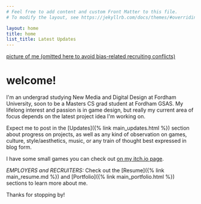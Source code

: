 ```yaml
---
# Feel free to add content and custom Front Matter to this file.
# To modify the layout, see https://jekyllrb.com/docs/themes/#overriding-theme-defaults

layout: home
title: home
list_title: Latest Updates
---
```

[picture of me (omitted here to avoid bias-related recruiting conflicts)](assets/portrait.jpg)

# welcome!
I'm an undergrad studying New Media and Digital Design at Fordham University, soon to be a Masters CS grad student at Fordham GSAS. My lifelong interest and passion is in game design, but really my current area of focus depends on the latest project idea I'm working on.

Expect me to post in the [Updates]({% link main_updates.html %}) section about progress on projects, as well as any kind of observation on games, culture, style/aesthetics, music, or any train of thought best expressed in blog form. 

I have some small games you can check out [on my itch.io page](https://idkwhojamesis.itch.io/).

*EMPLOYERS and RECRUITERS:* Check out the [Resume]({% link main_resume.md %}) and [Portfolio]({% link main_portfolio.html %}) sections to learn more about me.

Thanks for stopping by!
